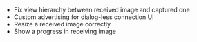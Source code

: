 - Fix view hierarchy between received image and captured one
- Custom advertising for dialog-less connection UI
- Resize a received image correctly
- Show a progress in receiving image
